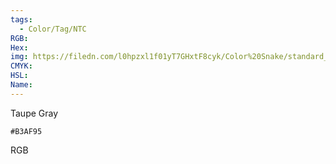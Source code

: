 ```yaml
---
tags:
  - Color/Tag/NTC
RGB:
Hex:
img: https://filedn.com/l0hpzxl1f01yT7GHxtF8cyk/Color%20Snake/standard_csv_to_svg//B3AF95.svg
CMYK:
HSL:
Name:
---
```

Taupe Gray
```palette
#B3AF95
```
RGB
